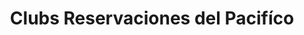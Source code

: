 ---
title: "Clubs Reservaciones del Pacifíco"
url: /zapopan/clubs-reservaciones-del-pacifico/
shop: Reisebüro
---